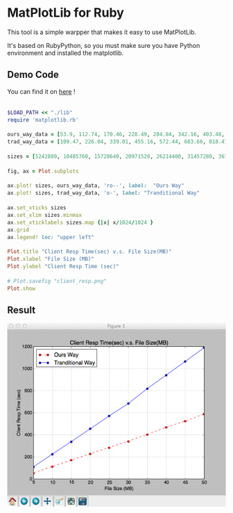 
MatPlotLib for Ruby
====

This tool is a simple warpper that makes it easy to use MatPlotLib.

It's based on RubyPython, so you must make sure you have Python environment and installed the matplotlib.


## Demo Code 

You can find it on [here](https://github.com/HondaDai/matplotlib-for-ruby/blob/master/demo.rb) !

```ruby

$LOAD_PATH << "./lib"
require 'matplotlib.rb'

ours_way_data = [53.9, 112.74, 170.46, 228.49, 284.84, 342.16, 403.48, 467.28, 523.62, 587.62]
trad_way_data = [109.47, 226.04, 339.01, 455.16, 572.44, 683.66, 818.47, 941.26, 1064.93, 1189.95]

sizes = [5242880, 10485760, 15728640, 20971520, 26214400, 31457280, 36700160, 41943040, 47185920, 52428800]

fig, ax = Plot.subplots 

ax.plot! sizes, ours_way_data, 'ro--', label:  "Ours Way"
ax.plot! sizes, trad_way_data, 'o-', label: "Tranditional Way"

ax.set_xticks sizes
ax.set_xlim sizes.minmax
ax.set_xticklabels sizes.map {|x| x/1024/1024 }
ax.grid
ax.legend! loc: "upper left"

Plot.title "Client Resp Time(sec) v.s. File Size(MB)"
Plot.xlabel "File Size (MB)"
Plot.ylabel "Client Resp Time (sec)"

# Plot.savefig "client_resp.png"
Plot.show


```

## Result

![demo.png](demo.png)
